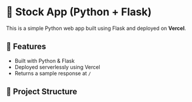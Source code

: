 # 🐍 Stock App (Python + Flask)

This is a simple Python web app built using Flask and deployed on **Vercel**.

## 🚀 Features
- Built with Python & Flask  
- Deployed serverlessly using Vercel  
- Returns a sample response at `/`

## 📁 Project Structure
